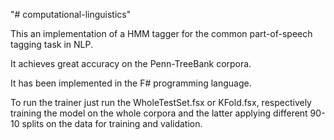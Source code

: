 "# computational-linguistics" 

This an implementation of a HMM tagger for the common part-of-speech tagging task in NLP.

It achieves great accuracy on the Penn-TreeBank corpora.

It has been implemented in the F# programming language.

To run the trainer just run the WholeTestSet.fsx or KFold.fsx, respectively training the model on the whole corpora and the latter
applying different 90-10 splits on the data for training and validation.
